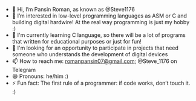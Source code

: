 - 👋 Hi, I’m Pansin Roman, as known as @Steve1176
- 👀 I’m interested in low-level programming languages as ASM or C and building digital hardwire! At the real way programming is just my hobby :)
- 🌱 I'm currently learning C language, so there will be a lot of programs that written for educational purposes or just for fun!
- 💞️ I'm looking for an opportunity to participate in projects that need someone who understands the development of digital devices
- 📫 How to reach me: romanpansin07@gmail.com; @Steve_1176 on Telegram
- 😄 Pronouns: he/him :)
- ⚡ Fun fact: The first rule of a programmer: if code works, don’t touch it. :)

<!---
Steve1176/Steve1176 is a ✨ special ✨ repository because its `README.md` (this file) appears on your GitHub profile.
You can click the Preview link to take a look at your changes.
--->
